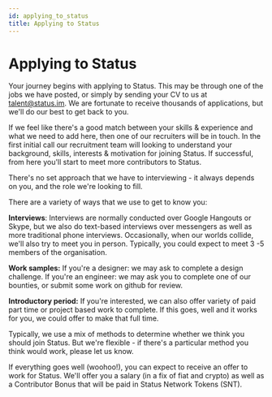 ```yaml
---
id: applying_to_status
title: Applying to Status 
---
```


# Applying to Status

Your journey begins with applying to Status. This may be through one of the jobs we have posted, or simply by sending your CV to us at talent@status.im. We are fortunate to receive thousands of applications, but we'll do our best to get back to you.

If we feel like there's a good match between your skills & experience and what we need to add here, then one of our recruiters will be in touch. In the first initial call our recruitment team will looking to understand your background, skills, interests & motivation for joining Status. If successful, from here you'll start to meet more contributors to Status.

There's no set approach that we have to interviewing - it always depends on you, and the role we're looking to fill.

There are a variety of ways that we use to get to know you:

**Interviews**: Interviews are normally conducted over Google Hangouts or Skype, but we also do text-based interviews over messengers as well as more traditional phone interviews. Occasionally, when our worlds collide, we'll also try to meet you in person. Typically, you could expect to meet 3 -5 members of the organisation. 

**Work samples:** If you're a designer: we may ask to complete a design challenge. If you're an engineer: we may ask you to complete one of our bounties, or submit some work on github for review.

**Introductory period:** If you're interested, we can also offer variety of paid part time or project based work to complete. If this goes, well and it works for you, we could offer to make that full time.

Typically, we use a mix of methods to determine whether we think you should join Status. But we're flexible - if there's a particular method you think would work, please let us know.

If everything goes well (woohoo!), you can expect to receive an offer to work for Status. We'll offer you a salary (in a fix of fiat and crypto) as well as a Contributor Bonus that will be paid in Status Network Tokens (SNT).
